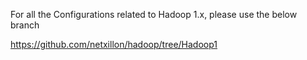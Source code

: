 For all the Configurations related to Hadoop 1.x, please use the below branch

https://github.com/netxillon/hadoop/tree/Hadoop1

